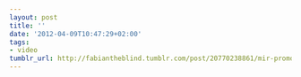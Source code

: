 ```yaml
---
layout: post
title: ''
date: '2012-04-09T10:47:29+02:00'
tags:
- video
tumblr_url: http://fabiantheblind.tumblr.com/post/20770238861/mir-promo-a-by-peder-norrby-trapcode-mir-is-a-new
---
```

